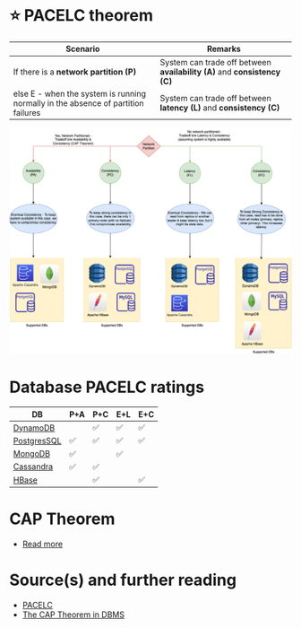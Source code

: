 # :star: PACELC theorem

| Scenario                                                                          | Remarks                                                                   |
|-----------------------------------------------------------------------------------|---------------------------------------------------------------------------|
| If there is a **network partition (P)**                                           | System can trade off between **availability (A)** and **consistency (C)** |
| else E - when the system is running normally in the absence of partition failures | System can trade off between **latency (L)** and **consistency (C)**      |

![img.png](PACELC_Diagram.drawio.png)

# Database PACELC ratings

| DB                                                                          | P+A                | P+C                | E+L                | E+C                |
|-----------------------------------------------------------------------------|--------------------|--------------------|--------------------|--------------------|
| [DynamoDB](../../2_AWS/1_DatabaseServices/AmazonDynamoDB/Readme.md) |                    | :white_check_mark: | :white_check_mark: | :white_check_mark: |
| [PostgresSQL](../7_SQL-Databases/Readme.md)                                 | :white_check_mark: | :white_check_mark: | :white_check_mark: | :white_check_mark: |
| [MongoDB](../10_Document-Databases/MongoDB)                                 | :white_check_mark: |                    | :white_check_mark: |                    |
| [Cassandra](../11_WideColumn-Databases/ApacheCasandra.md)                   | :white_check_mark: | :white_check_mark: |                    |                    |
| [HBase](../11_WideColumn-Databases/ApacheHBase.md)                          |                    | :white_check_mark: |                    | :white_check_mark: |

# CAP Theorem
- [Read more](CAPTheorem.md)

# Source(s) and further reading
- [PACELC](https://en.wikipedia.org/wiki/PACELC_theorem)
- [The CAP Theorem in DBMS](https://www.geeksforgeeks.org/the-cap-theorem-in-dbms/)